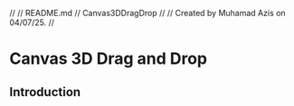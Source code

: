 //
//  README.md
//  Canvas3DDragDrop
//
//  Created by Muhamad Azis on 04/07/25.
//

# Canvas 3D Drag and Drop
## Introduction
